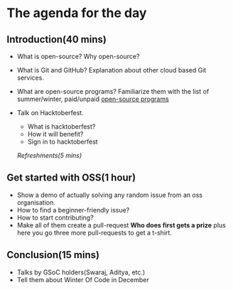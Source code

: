 # The agenda for the day

## Introduction(40 mins)
- What is open-source? Why open-source?  
- What is Git and GitHub? Explanation about other cloud based Git services.
- What are open-source programs? Familiarize them with the list of summer/winter, paid/unpaid [open-source programs](https://github.com/tapaswenipathak/Open-Source-Programs)
- Talk on Hacktoberfest.
  - What is hacktoberfest? 
  - How it will benefit? 
  - Sign in to hacktoberfest
  
  *Refreshments(5 mins)*

## Get started with OSS(1 hour)
- Show a demo of actually solving any random issue from an oss organisation.
- How to find a beginner-friendly issue?
- How to start contributing?
- Make all of them create a pull-request **Who does first gets a prize** plus here you go three more pull-requests to get a t-shirt.

## Conclusion(15 mins)
- Talks by GSoC holders(Swaraj, Aditya, etc.)
- Tell them about Winter Of Code in December
